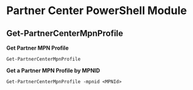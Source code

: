 # Partner Center PowerShell Module #

## Get-PartnerCenterMpnProfile ##

**Get Partner MPN Profile**

    Get-PartnerCenterMpnProfile

**Get a Partner MPN Profile by MPNID** 

    Get-PartnerCenterMpnProfile -mpnid <MPNId>
